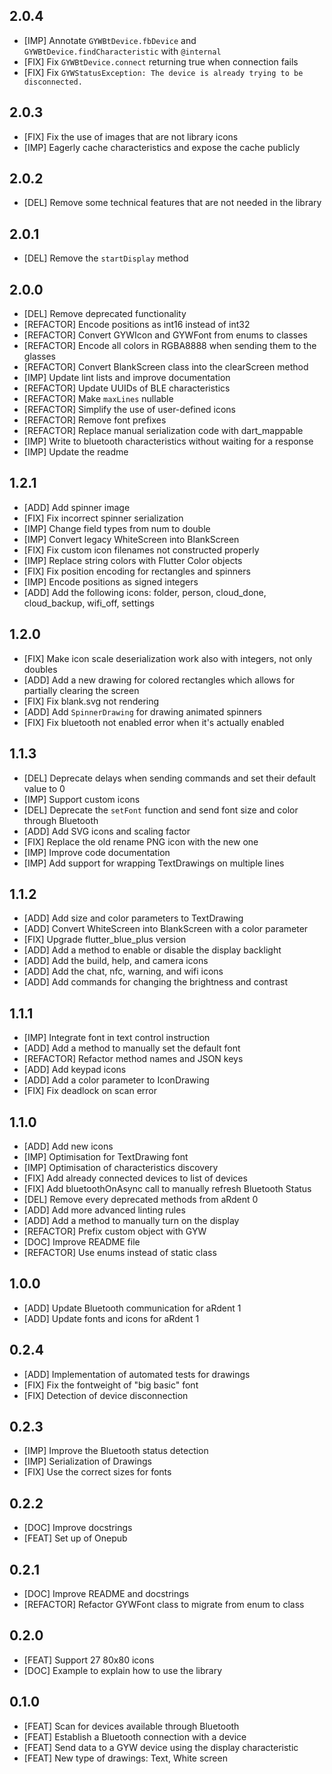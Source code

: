 ## 2.0.4
* [IMP] Annotate `GYWBtDevice.fbDevice` and `GYWBtDevice.findCharacteristic` with `@internal`
* [FIX] Fix `GYWBtDevice.connect` returning true when connection fails
* [FIX] Fix `GYWStatusException: The device is already trying to be disconnected.`

## 2.0.3
* [FIX] Fix the use of images that are not library icons
* [IMP] Eagerly cache characteristics and expose the cache publicly

## 2.0.2
* [DEL] Remove some technical features that are not needed in the library

## 2.0.1
* [DEL] Remove the `startDisplay` method

## 2.0.0
* [DEL] Remove deprecated functionality
* [REFACTOR] Encode positions as int16 instead of int32
* [REFACTOR] Convert GYWIcon and GYWFont from enums to classes
* [REFACTOR] Encode all colors in RGBA8888 when sending them to the glasses
* [REFACTOR] Convert BlankScreen class into the clearScreen method
* [IMP] Update lint lists and improve documentation
* [REFACTOR] Update UUIDs of BLE characteristics
* [REFACTOR] Make `maxLines` nullable
* [REFACTOR] Simplify the use of user-defined icons
* [REFACTOR] Remove font prefixes
* [REFACTOR] Replace manual serialization code with dart_mappable
* [IMP] Write to bluetooth characteristics without waiting for a response
* [IMP] Update the readme

## 1.2.1
* [ADD] Add spinner image
* [FIX] Fix incorrect spinner serialization
* [IMP] Change field types from num to double
* [IMP] Convert legacy WhiteScreen into BlankScreen
* [FIX] Fix custom icon filenames not constructed properly
* [IMP] Replace string colors with Flutter Color objects
* [FIX] Fix position encoding for rectangles and spinners
* [IMP] Encode positions as signed integers
* [ADD] Add the following icons: folder, person, cloud_done, cloud_backup, wifi_off, settings

## 1.2.0
* [FIX] Make icon scale deserialization work also with integers, not only doubles
* [ADD] Add a new drawing for colored rectangles which allows for partially clearing the screen
* [FIX] Fix blank.svg not rendering
* [ADD] Add `SpinnerDrawing` for drawing animated spinners
* [FIX] Fix bluetooth not enabled error when it's actually enabled

## 1.1.3
* [DEL] Deprecate delays when sending commands and set their default value to 0
* [IMP] Support custom icons
* [DEL] Deprecate the `setFont` function and send font size and color through Bluetooth
* [ADD] Add SVG icons and scaling factor
* [FIX] Replace the old rename PNG icon with the new one
* [IMP] Improve code documentation
* [IMP] Add support for wrapping TextDrawings on multiple lines

## 1.1.2
* [ADD] Add size and color parameters to TextDrawing
* [ADD] Convert WhiteScreen into BlankScreen with a color parameter
* [FIX] Upgrade flutter_blue_plus version
* [ADD] Add a method to enable or disable the display backlight
* [ADD] Add the build, help, and camera icons
* [ADD] Add the chat, nfc, warning, and wifi icons
* [ADD] Add commands for changing the brightness and contrast

## 1.1.1
* [IMP] Integrate font in text control instruction
* [ADD] Add a method to manually set the default font
* [REFACTOR] Refactor method names and JSON keys
* [ADD] Add keypad icons
* [ADD] Add a color parameter to IconDrawing
* [FIX] Fix deadlock on scan error

## 1.1.0
* [ADD] Add new icons
* [IMP] Optimisation for TextDrawing font
* [IMP] Optimisation of characteristics discovery
* [FIX] Add already connected devices to list of devices
* [FIX] Add bluetoothOnAsync call to manually refresh Bluetooth Status
* [DEL] Remove every deprecated methods from aRdent 0
* [ADD] Add more advanced linting rules
* [ADD] Add a method to manually turn on the display
* [REFACTOR] Prefix custom object with GYW
* [DOC] Improve README file
* [REFACTOR] Use enums instead of static class

## 1.0.0
* [ADD] Update Bluetooth communication for aRdent 1
* [ADD] Update fonts and icons for aRdent 1

## 0.2.4
* [ADD] Implementation of automated tests for drawings
* [FIX] Fix the fontweight of "big basic" font
* [FIX] Detection of device disconnection

## 0.2.3
* [IMP] Improve the Bluetooth status detection
* [IMP] Serialization of Drawings
* [FIX] Use the correct sizes for fonts

## 0.2.2
* [DOC] Improve docstrings
* [FEAT] Set up of Onepub

## 0.2.1
* [DOC] Improve README and docstrings
* [REFACTOR] Refactor GYWFont class to migrate from enum to class

## 0.2.0
* [FEAT] Support 27 80x80 icons
* [DOC] Example to explain how to use the library

## 0.1.0
* [FEAT] Scan for devices available through Bluetooth
* [FEAT] Establish a Bluetooth connection with a device
* [FEAT] Send data to a GYW device using the display characteristic
* [FEAT] New type of drawings: Text, White screen
